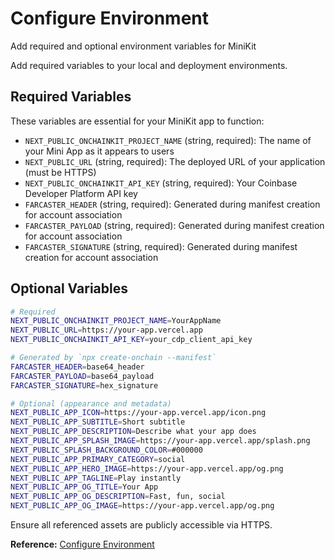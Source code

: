 # Configure Environment

Add required and optional environment variables for MiniKit

Add required variables to your local and deployment environments.

## Required Variables

These variables are essential for your MiniKit app to function:

- `NEXT_PUBLIC_ONCHAINKIT_PROJECT_NAME` (string, required): The name of your Mini App as it appears to users
- `NEXT_PUBLIC_URL` (string, required): The deployed URL of your application (must be HTTPS)
- `NEXT_PUBLIC_ONCHAINKIT_API_KEY` (string, required): Your Coinbase Developer Platform API key
- `FARCASTER_HEADER` (string, required): Generated during manifest creation for account association
- `FARCASTER_PAYLOAD` (string, required): Generated during manifest creation for account association
- `FARCASTER_SIGNATURE` (string, required): Generated during manifest creation for account association

## Optional Variables

```bash
# Required
NEXT_PUBLIC_ONCHAINKIT_PROJECT_NAME=YourAppName
NEXT_PUBLIC_URL=https://your-app.vercel.app
NEXT_PUBLIC_ONCHAINKIT_API_KEY=your_cdp_client_api_key

# Generated by `npx create-onchain --manifest`
FARCASTER_HEADER=base64_header
FARCASTER_PAYLOAD=base64_payload
FARCASTER_SIGNATURE=hex_signature

# Optional (appearance and metadata)
NEXT_PUBLIC_APP_ICON=https://your-app.vercel.app/icon.png
NEXT_PUBLIC_APP_SUBTITLE=Short subtitle
NEXT_PUBLIC_APP_DESCRIPTION=Describe what your app does
NEXT_PUBLIC_APP_SPLASH_IMAGE=https://your-app.vercel.app/splash.png
NEXT_PUBLIC_SPLASH_BACKGROUND_COLOR=#000000
NEXT_PUBLIC_APP_PRIMARY_CATEGORY=social
NEXT_PUBLIC_APP_HERO_IMAGE=https://your-app.vercel.app/og.png
NEXT_PUBLIC_APP_TAGLINE=Play instantly
NEXT_PUBLIC_APP_OG_TITLE=Your App
NEXT_PUBLIC_APP_OG_DESCRIPTION=Fast, fun, social
NEXT_PUBLIC_APP_OG_IMAGE=https://your-app.vercel.app/og.png
```

Ensure all referenced assets are publicly accessible via HTTPS.

**Reference:** [Configure Environment](https://docs.base.org/cookbook/minikit/configure-environment)